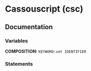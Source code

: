 # Cassouscript (csc)

## Documentation

### Variables
**COMPOSITION:** `KEYWORD:set IDENTIFIER`

### Statements
